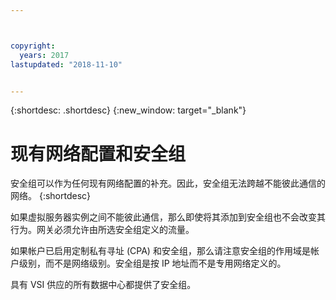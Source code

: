 ```yaml
---



copyright:
  years: 2017
lastupdated: "2018-11-10"


---
```


{:shortdesc: .shortdesc}
{:new_window: target="_blank"}

# 现有网络配置和安全组

安全组可以作为任何现有网络配置的补充。因此，安全组无法跨越不能彼此通信的网络。
{:shortdesc}

如果虚拟服务器实例之间不能彼此通信，那么即使将其添加到安全组也不会改变其行为。网关必须允许由所选安全组定义的流量。

如果帐户已启用定制私有寻址 (CPA) 和安全组，那么请注意安全组的作用域是帐户级别，而不是网络级别。安全组是按 IP 地址而不是专用网络定义的。

具有 VSI 供应的所有数据中心都提供了安全组。
